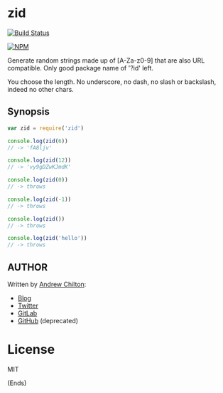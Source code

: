 # zid #

[![Build Status](https://secure.travis-ci.org/chilts/zid.png?branch=master)](http://travis-ci.org/chilts/zid)

[![NPM](https://nodei.co/npm/zid.png?downloads=true)](https://nodei.co/npm/zid/)

Generate random strings made up of [A-Za-z0-9] that are also URL compatible. Only good package name of '?id' left.

You choose the length. No underscore, no dash, no slash or backslash, indeed no other chars.

## Synopsis ##

```js
var zid = require('zid')

console.log(zid(6))
// -> 'fA8ljv'

console.log(zid(12))
// -> 'vy9gDZwKJmdK'

console.log(zid(0))
// -> throws

console.log(zid(-1))
// -> throws

console.log(zid())
// -> throws

console.log(zid('hello'))
// -> throws

```

## AUTHOR ##

Written by [Andrew Chilton](https://chilts.org/):

* [Blog](https://chilts.org/)
* [Twitter](https://twitter.com/andychilton)
* [GitLab](https://gitlab.com/chilts)
* [GitHub](https://github.com/chilts) (deprecated)

# License #

MIT

(Ends)
